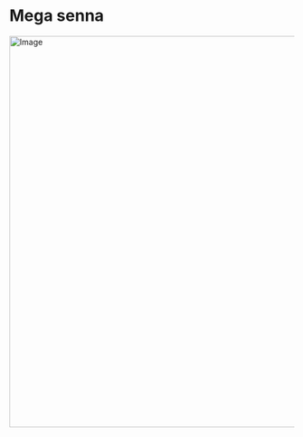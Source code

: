 # Mega senna
<img width="818" height="692" alt="Image" src="https://github.com/user-attachments/assets/d950ca3b-cdb9-4ceb-af94-6c4d36705440" />
